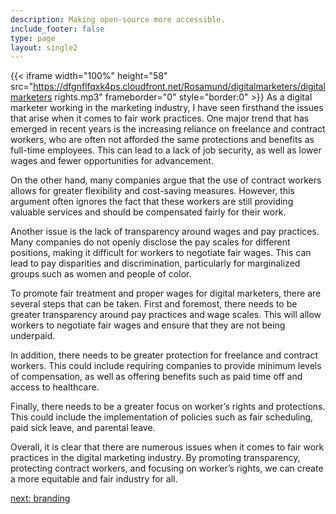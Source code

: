 ```yaml
---
description: Making open-source more accessible.
include_footer: false
type: page
layout: single2
---
```



{{< iframe width="100%" height="58" src="https://dfgnflfqxk4ps.cloudfront.net/Rosamund/digitalmarketers/digitalmarketers rights.mp3" frameborder="0" style="border:0" >}}
As a digital marketer working in the marketing industry, I have seen firsthand the issues that arise when it comes to fair work practices. One major trend that has emerged in recent years is the increasing reliance on freelance and contract workers, who are often not afforded the same protections and benefits as full-time employees. This can lead to a lack of job security, as well as lower wages and fewer opportunities for advancement.

On the other hand, many companies argue that the use of contract workers allows for greater flexibility and cost-saving measures. However, this argument often ignores the fact that these workers are still providing valuable services and should be compensated fairly for their work.

Another issue is the lack of transparency around wages and pay practices. Many companies do not openly disclose the pay scales for different positions, making it difficult for workers to negotiate fair wages. This can lead to pay disparities and discrimination, particularly for marginalized groups such as women and people of color.

To promote fair treatment and proper wages for digital marketers, there are several steps that can be taken. First and foremost, there needs to be greater transparency around pay practices and wage scales. This will allow workers to negotiate fair wages and ensure that they are not being underpaid.

In addition, there needs to be greater protection for freelance and contract workers. This could include requiring companies to provide minimum levels of compensation, as well as offering benefits such as paid time off and access to healthcare.

Finally, there needs to be a greater focus on worker’s rights and protections. This could include the implementation of policies such as fair scheduling, paid sick leave, and parental leave.

Overall, it is clear that there are numerous issues when it comes to fair work practices in the digital marketing industry. By promoting transparency, protecting contract workers, and focusing on worker’s rights, we can create a more equitable and fair industry for all.


<a href="https://workdojos.com/digitalmarketers/branding">next: branding</a>
